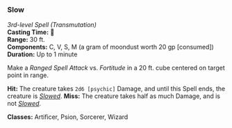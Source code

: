 ### Slow
*3rd-level Spell (Transmutation)*  
**Casting Time:** 🔷  
**Range:** 30 ft.  
**Components:** C, V, S, M (a gram of moondust worth 20 gp [consumed])  
**Duration:** Up to 1 minute  

Make a *Ranged Spell Attack* vs. *Fortitude* in a 20 ft. cube centered on target point in range.

**Hit:** The creature takes `2d6 [psychic]` Damage, and until this Spell ends, the creature is *[Slowed]*.
**Miss:** The creature takes half as much Damage, and is not *[Slowed]*.

**Classes:** Artificer, Psion, Sorcerer, Wizard

[Slowed]: ../../Rules/Conditions/Slowed.md
